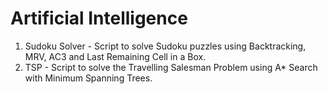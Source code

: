 # Artificial Intelligence

1) Sudoku Solver - Script to solve Sudoku puzzles using Backtracking, MRV, AC3 and Last Remaining Cell in a Box.
2) TSP - Script to solve the Travelling Salesman Problem using A* Search with Minimum Spanning Trees.
